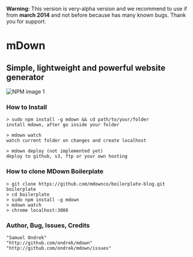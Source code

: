 **Warning:** This version is very-alpha version and we recommend to use if from **march 2014** and not before because has many known bugs. Thank you for support.

# mDown
## Simple, lightweight and powerful website generator

![NPM image 1](https://nodei.co/npm/mdown.png)

### How to Install

    > sudo npm install -g mdown && cd path/to/your/folder
    install mdown, after go inside your folder

    > mdown watch
    watch current folder on changes and create localhost

    > mdown deploy (not implemented yet)
    deploy to github, s3, ftp or your own hosting

### How to clone MDown Boilerplate

    > git clone https://github.com/mdownco/boilerplate-blog.git boilerplate
    > cd boilerplate
    > sudo npm install -g mdown
    > mdown watch
    > chrome localhost:3008

### Author, Bug, Issues, Credits

    "Samuel Ondrek"
    "http://github.com/ondrek/mdown"
    "http://github.com/ondrek/mdown/issues"
